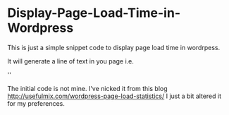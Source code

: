 Display-Page-Load-Time-in-Wordpress
===================================

This is just a simple snippet code to display page load time in wordrpess.

It will generate a line of text in you page i.e. 

'<!-- Page generated 184 queries in 1.7686 seconds ( 95.46% PHP, 4.54% MySQL ) -->'


The initial code is not mine. I've nicked it from this blog http://usefulmix.com/wordpress-page-load-statistics/
I just a bit altered it for my preferences.
